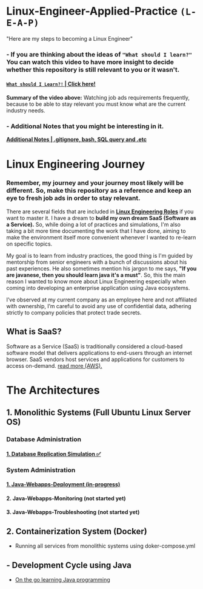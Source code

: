 # Linux-Engineer-Applied-Practice ```(L-E-A-P)```
"Here are my steps to becoming a Linux Engineer"

### - If you are thinking about the ideas of ```"What should I learn?"``` You can watch this video to have more insight to decide whether this repository is still relevant to you or it wasn't.

#### [```What should I Learn?!``` | Click here!](https://www.youtube.com/watch?v=FaFITB2wuUQ)

**Summary of the video above:** Watching job ads requirements frequently, because to be able to stay relevant you must know what are the current industry needs.

### - **Additional Notes** that you might be interesting in it.
[**Additional Notes | .gitignore, bash, SQL query and .etc**](/Additional-Notes/Table-of-Contents.md)

# Linux Engineering Journey
### Remember, my journey and your journey most likely will be different. So, make this repository as a reference and keep an eye to fresh job ads in order to stay relevant.
There are several fields that are included in [**Linux Engineering Roles**](/Linux-Engineer-Applied-Practice/Additional-Notes/Multiple-Linux_Roles_Expertise.md) if you want to master it. I have a dream to **build my own dream SaaS (Software as a Service).** So, while doing a lot of practices and simulations, I'm also taking a bit more time documenting the work that I have done, aiming to make the environment itself more convenient whenever I wanted to re-learn on specific topics.

My goal is to learn from industry practices, the good thing is I'm guided by mentorship from senior engineers with a bunch of discussions about his past experiences. He also sometimes mention his jargon to me says, **"If you are javanese, then you should learn java it's a must"**. So, this the main reason I wanted to know more about Linux Engineering especially when coming into developing an enterprise application using Java ecosystems.

I’ve observed at my current company as an employee here and not affiliated with ownership, I’m careful to avoid any use of confidential data, adhering strictly to company policies that protect trade secrets.

## What is SaaS?
Software as a Service (SaaS) is traditionally considered a cloud-based software model that delivers applications to end-users through an internet browser. SaaS vendors host services and applications for customers to access on-demand. <a href="https://aws.amazon.com/what-is/saas/">read more (AWS).</a>

# The Architectures

## 1. Monolithic Systems (Full Ubuntu Linux Server OS)


### Database Administration
#### [**1. Database Replication Simulation ✅**](/Database-Replication-Simulation/readme.md)

### System Administration
#### [**1. Java-Webapps-Deployment (in-progress)**](/Java-Webapps-Deployment/procedure.md)

#### **2. Java-Webapps-Monitoring (not started yet)**

#### **3. Java-Webapps-Troubleshooting (not started yet)**


## 2. Containerization System (Docker)
- Running all services from monolithic systems using doker-compose.yml

## - Development Cycle using Java
- [On the go learning Java programming](/Java-Development/index.md)
